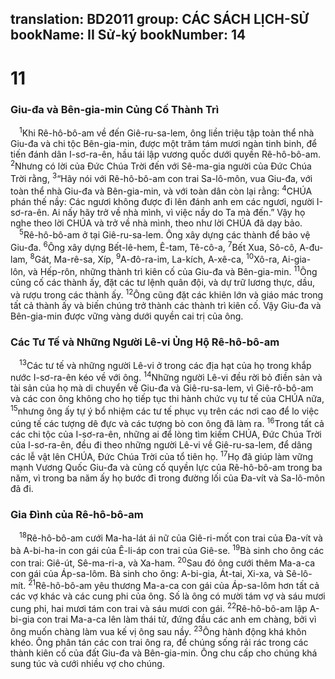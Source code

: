 translation: BD2011
group: CÁC SÁCH LỊCH-SỬ
bookName: II Sử-ký 
bookNumber: 14
-------

<div class="title"><h1>11</h1><h3>Giu-đa và Bên-gia-min Củng Cố Thành Trì</h3></div>
<span class="verse 2su_11_1"> <sup>1</sup>Khi Rê-hô-bô-am về đến Giê-ru-sa-lem, ông liền triệu tập toàn thể nhà Giu-đa và chi tộc Bên-gia-min, được một trăm tám mươi ngàn tinh binh, để tiến đánh dân I-sơ-ra-ên, hầu tái lập vương quốc dưới quyền Rê-hô-bô-am. </span>
<span class="verse 2su_11_2"><sup>2</sup>Nhưng có lời của Ðức Chúa Trời đến với Sê-ma-gia người của Ðức Chúa Trời rằng, </span>
<span class="verse 2su_11_3"><sup>3</sup>“Hãy nói với Rê-hô-bô-am con trai Sa-lô-môn, vua Giu-đa, với toàn thể nhà Giu-đa và Bên-gia-min, và với toàn dân còn lại rằng: </span>
<span class="verse 2su_11_4"><sup>4</sup>CHÚA phán thế nầy: Các ngươi không được đi lên đánh anh em các ngươi, người I-sơ-ra-ên. Ai nấy hãy trở về nhà mình, vì việc nầy do Ta mà đến.” Vậy họ nghe theo lời CHÚA và trở về nhà mình, theo như lời CHÚA đã dạy bảo.<br/></span>
<span class="verse 2su_11_5"> <sup>5</sup>Rê-hô-bô-am ở tại Giê-ru-sa-lem. Ông xây dựng các thành để bảo vệ Giu-đa. </span>
<span class="verse 2su_11_6"><sup>6</sup>Ông xây dựng Bết-lê-hem, Ê-tam, Tê-cô-a, </span>
<span class="verse 2su_11_7"><sup>7</sup>Bết Xua, Sô-cô, A-đu-lam, </span>
<span class="verse 2su_11_8"><sup>8</sup>Gát, Ma-rê-sa, Xíp, </span>
<span class="verse 2su_11_9"><sup>9</sup>A-đô-ra-im, La-kích, A-xê-ca, </span>
<span class="verse 2su_11_10"><sup>10</sup>Xô-ra, Ai-gia-lôn, và Hếp-rôn, những thành trì kiên cố của Giu-đa và Bên-gia-min. </span>
<span class="verse 2su_11_11"><sup>11</sup>Ông củng cố các thành ấy, đặt các tư lệnh quân đội, và dự trữ lương thực, dầu, và rượu trong các thành ấy. </span>
<span class="verse 2su_11_12"><sup>12</sup>Ông cũng đặt các khiên lớn và giáo mác trong tất cả thành ấy và biến chúng trở thành các thành trì kiên cố. Vậy Giu-đa và Bên-gia-min được vững vàng dưới quyền cai trị của ông.<br/></span>
<div class="title"><h3>Các Tư Tế và Những Người Lê-vi Ủng Hộ Rê-hô-bô-am</h3></div>
<span class="verse 2su_11_13"> <sup>13</sup>Các tư tế và những người Lê-vi ở trong các địa hạt của họ trong khắp nước I-sơ-ra-ên kéo về với ông. </span>
<span class="verse 2su_11_14"><sup>14</sup>Những người Lê-vi đều rời bỏ điền sản và tài sản của họ mà di chuyển về Giu-đa và Giê-ru-sa-lem, vì Giê-rô-bô-am và các con ông không cho họ tiếp tục thi hành chức vụ tư tế của CHÚA nữa, </span>
<span class="verse 2su_11_15"><sup>15</sup>nhưng ông ấy tự ý bổ nhiệm các tư tế phục vụ trên các nơi cao để lo việc cúng tế các tượng dê đực và các tượng bò con ông đã làm ra. </span>
<span class="verse 2su_11_16"><sup>16</sup>Trong tất cả các chi tộc của I-sơ-ra-ên, những ai để lòng tìm kiếm CHÚA, Ðức Chúa Trời của I-sơ-ra-ên, đều đi theo những người Lê-vi về Giê-ru-sa-lem, để dâng các lễ vật lên CHÚA, Ðức Chúa Trời của tổ tiên họ. </span>
<span class="verse 2su_11_17"><sup>17</sup>Họ đã giúp làm vững mạnh Vương Quốc Giu-đa và củng cố quyền lực của Rê-hô-bô-am trong ba năm, vì trong ba năm ấy họ bước đi trong đường lối của Ða-vít và Sa-lô-môn đã đi.<br/></span>
<div class="title"><h3>Gia Ðình của Rê-hô-bô-am</h3></div>
<span class="verse 2su_11_18"> <sup>18</sup>Rê-hô-bô-am cưới Ma-ha-lát ái nữ của Giê-ri-mốt con trai của Ða-vít và bà A-bi-ha-in con gái của Ê-li-áp con trai của Giê-se. </span>
<span class="verse 2su_11_19"><sup>19</sup>Bà sinh cho ông các con trai: Giê-út, Sê-ma-ri-a, và Xa-ham. </span>
<span class="verse 2su_11_20"><sup>20</sup>Sau đó ông cưới thêm Ma-a-ca con gái của Áp-sa-lôm. Bà sinh cho ông: A-bi-gia, Át-tai, Xi-xa, và Sê-lô-mít. </span>
<span class="verse 2su_11_21"><sup>21</sup>Rê-hô-bô-am yêu thương Ma-a-ca con gái của Áp-sa-lôm hơn tất cả các vợ khác và các cung phi của ông. Số là ông có mười tám vợ và sáu mươi cung phi, hai mươi tám con trai và sáu mươi con gái. </span>
<span class="verse 2su_11_22"><sup>22</sup>Rê-hô-bô-am lập A-bi-gia con trai Ma-a-ca lên làm thái tử, đứng đầu các anh em chàng, bởi vì ông muốn chàng làm vua kế vị ông sau nầy. </span>
<span class="verse 2su_11_23"><sup>23</sup>Ông hành động khá khôn khéo. Ông phân tán các con trai ông ra, để chúng sống rải rác trong các thành kiên cố của đất Giu-đa và Bên-gia-min. Ông chu cấp cho chúng khá sung túc và cưới nhiều vợ cho chúng.<br/></span>
